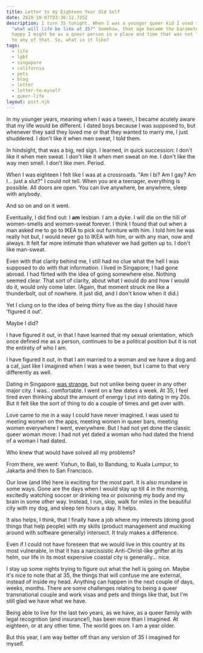 ```yaml
---
title: Letter to my Eighteen Year Old Self
date: 2020-10-07T03:36:12.735Z
description: I turn 35 tonight. When I was a younger queer kid I used to wonder,
  "what will life be like at 35?" Somehow, that age became the barometer for how
  happy I might be as a queer person in a place and time that was not friendly
  to any of that. So, what is it like?
tags:
  - life
  - lgbt
  - singapore
  - california
  - pets
  - blog
  - letter
  - letter-to-myself
  - queer-life
layout: post.njk
---
```

In my younger years, meaning when I was a tween, I became acutely aware that my life would be different. I dated boys because I was supposed to, but whenever they said they loved me or that they wanted to marry me, I just shuddered. I don't like it when men sweat, I told them. 

In hindsight, that was a big, red sign. I learned, in quick succession: I don't like it when men sweat. I don't like it when men sweat on me. I don't like the way men smell. I don't like men. Period.

When I was eighteen I felt like I was at a crossroads. "Am I bi? Am I gay? Am I... just a slut?" I could not tell. When you are a teenager, everything is possible. All doors are open. You can live anywhere, be anywhere, sleep with anybody. 

And so on and on it went.

Eventually, I did find out: I **am** lesbian. I am a dyke. I will die on the hill of women-smells and women-sweat forever. I think I found that out when a man asked me to go to IKEA to pick out furniture with him. I told him he was really hot but, I would never go to IKEA with him, or with any man, now and always. It felt far more intimate than whatever we had gotten up to. I don't like man-sweat. 

Even with that clarity behind me, I still had no clue what the hell I was supposed to do with that information. I lived in Singapore; I had gone abroad. I had flirted with the idea of going somewhere else. Nothing seemed clear. That sort of clarity, about what I would do and how I would do it, would only come later. (Again, that moment struck me like a thunderbolt, out of nowhere. It just did, and I don't know when it did.)

Yet I clung on to the idea of being thirty five as the day I should have 'figured it out'.

Maybe I did?

I have figured it out, in that I have learned that my sexual orientation, which once defined me as a person, continues to be a political position but it is not the entirety of who I am.

I have figured it out, in that I am married to a woman and we have a dog and a cat, just like I imagined when I was a wee tween, but I came to that very differently as well.

Dating in Singapore [was strange](https://popagandhi.com/2013/08/the-one-about-having-it-all/), but not unlike being queer in any other major city. I was.. comfortable. I went on a few dates a week. At 35, I feel tired even thinking about the amount of energy I put into dating in my 20s. But it felt like the sort of thing to do a couple of times and get over with.

Love came to me in a way I could have never imagined. I was used to meeting women on the apps, meeting women in queer bars, meeting women everywhere I went, everywhere. But I had not yet done the classic queer woman move: I had not yet dated a woman who had dated the friend of a woman I had dated.

Who knew that would have solved all my problems?

From there, we went: Yishun, to Bali, to Bandung, to Kuala Lumpur, to Jakarta and then to San Francisco. 

Our love (and life) here is exciting for the most part. It is also mundane in some ways. Gone are the days when I would stay up till 4 in the morning, excitedly watching soccer or drinking tea or poisoning my body and my brain in some other way. Instead, I run, skip, walk for miles in the beautiful city with my dog, and sleep ten hours a day. It helps.

It also helps, I think, that I finally have a job where my interests (doing good things that help people) with my skills (product management and mucking around with software generally) intersect. It truly makes a difference.

Even if I could not have foreseen that we would live in this country at its most vulnerable, in that it has a narcissistic Anti-Christ-like grifter at its helm, our life in its most expensive coastal city is generally... nice.

I stay up some nights trying to figure out what the hell is going on. Maybe it's nice to note that at 35, the things that will confuse me are external, instead of inside my head. Anything can happen in the next couple of days, weeks, months. There are some challenges relating to being a queer transnational couple and work visas and pets and things like that, but I'm still glad we have what we have.

Being able to live for the last two years, as we have, as a queer family with legal recognition (and insurance!), has been more than I imagined. At eighteen, or at any other time. The world goes on. I am a year older.

But this year, I am way better off than any version of 35 I imagined for myself.
